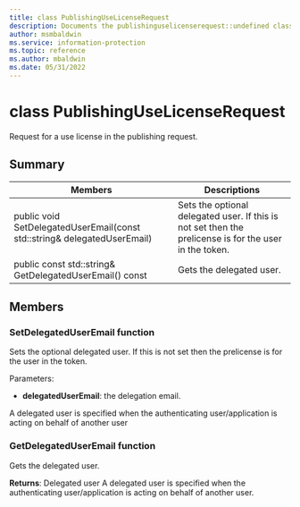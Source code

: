 ```yaml
---
title: class PublishingUseLicenseRequest 
description: Documents the publishinguselicenserequest::undefined class of the Microsoft Information Protection (MIP) SDK.
author: msmbaldwin
ms.service: information-protection
ms.topic: reference
ms.author: mbaldwin
ms.date: 05/31/2022
---
```


# class PublishingUseLicenseRequest 
Request for a use license in the publishing request.
  
## Summary
 Members                        | Descriptions                                
--------------------------------|---------------------------------------------
public void SetDelegatedUserEmail(const std::string& delegatedUserEmail)  |  Sets the optional delegated user. If this is not set then the prelicense is for the user in the token.
public const std::string& GetDelegatedUserEmail() const  |  Gets the delegated user.
  
## Members
  
### SetDelegatedUserEmail function
Sets the optional delegated user. If this is not set then the prelicense is for the user in the token.

Parameters:  
* **delegatedUserEmail**: the delegation email.


A delegated user is specified when the authenticating user/application is acting on behalf of another user
  
### GetDelegatedUserEmail function
Gets the delegated user.

  
**Returns**: Delegated user
A delegated user is specified when the authenticating user/application is acting on behalf of another user.
